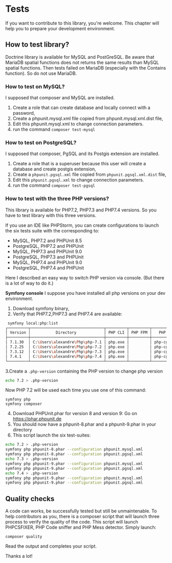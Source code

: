 # Tests

If you want to contribute to this library, you're welcome. This chapter will help you to prepare your development 
environment.

## How to test library?

Doctrine library is available for MySQL and PostGreSQL. Be aware that MariaDB spatial functions does not returns the
same results than MySQL spatial functions. Then tests failed on MariaDB (especially with the Contains function). So do 
not use MariaDB.

### How to test on MySQL?
I supposed that composer and MySQL are installed. 
1. Create a role that can create database and locally connect with a password,
2. Create a phpunit.mysql.xml file copied from phpunit.mysql.xml.dist file,
3. Edit this phpunit.mysql.xml to change connection parameters.
4. run the command `composer test-mysql` 

### How to test on PostgreSQL?
I supposed that composer, PgSQL and its Postgis extension are installed. 
1. Create a role that is a superuser because this user will create a database and create postgis extension,
2. Create a `phpunit.pgsql.xml` file copied from `phpunit.pgsql.xml.dist` file,
3. Edit this `phpunit.pgsql.xml` to change connection parameters.
4. run the command `composer test-pgsql`

### How to test with the three PHP versions?
This library is available for PHP7.2, PHP7.3 and PHP7.4 versions.
So you have to test library with this three versions.

If you use an IDE like PHPStorm, you can create configurations to launch the six tests suite with the corresponding to:
* MySQL, PHP7.2 and PHPUnit 8.5
* PostgreSQL, PHP7.2 and PHPUnit 
* MySQL, PHP7.3 and PHPUnit 9.0
* PostgreSQL, PHP7.3 and PHPUnit 
* MySQL, PHP7.4 and PHPUnit 9.0
* PostgreSQL, PHP7.4 and PHPUnit 

Here I described an easy way to switch PHP version via console. (But there is a lot of way to do it.)

**Symfony console**
I suppose you have installed all php versions on your dev environment.
1. Download symfony binary,
2. Verify that PHP7.2,PHP7.3 and PHP7.4 are available:
```bash
 symfony local:php:list
┌─────────┬────────────────────────────────┬─────────┬─────────┬─────────────┬─────────┬─────────┐
│ Version │           Directory            │ PHP CLI │ PHP FPM │   PHP CGI   │ Server  │ System? │
├─────────┼────────────────────────────────┼─────────┼─────────┼─────────────┼─────────┼─────────┤
│ 7.1.30  │ C:\Users\alexandre\Php\php-7.1 │ php.exe │         │ php-cgi.exe │ PHP CGI │         │
│ 7.2.25  │ C:\Users\alexandre\Php\php-7.2 │ php.exe │         │ php-cgi.exe │ PHP CGI │         │
│ 7.3.12  │ C:\Users\alexandre\Php\php-7.3 │ php.exe │         │ php-cgi.exe │ PHP CGI │         │
│ 7.4.1   │ C:\Users\alexandre\Php\php-7.4 │ php.exe │         │ php-cgi.exe │ PHP CGI │ *       │
└─────────┴────────────────────────────────┴─────────┴─────────┴─────────────┴─────────┴─────────┘
```
3.Create a `.php-version` containing the PHP version to change php version 
```bash
echo 7.2 > .php-version 
```
Now PHP 7.2 will be used each time you use one of this command:
```
symfony php
symfony composer
``` 
4. Download PHPUnit.phar for version 8 and version 9: Go on https://phar.phpunit.de
5. You should now have a phpunit-8.phar and a phpunit-9.phar in your directory
5. This script launch the six test-suites:
```bash
echo 7.2 > .php-version
symfony php phpunit-8.phar --configuration phpunit.mysql.xml 
symfony php phpunit-8.phar --configuration phpunit.pgsql.xml 
echo 7.3 > .php-version
symfony php phpunit-9.phar --configuration phpunit.mysql.xml 
symfony php phpunit-9.phar --configuration phpunit.pgsql.xml 
echo 7.4 > .php-version
symfony php phpunit-9.phar --configuration phpunit.mysql.xml 
symfony php phpunit-9.phar --configuration phpunit.pgsql.xml 
```

## Quality checks
A code can works, be successfully tested but still be unmaintenable.
To help contributors as you, there is a composer script that will launch three process to verify the quality of the 
code. This script will launch PHPCSFIXER, PHP Code sniffer and PHP Mess detector.
Simply launch: 
```
composer quality
```
Read the output and completes your script.

Thanks a lot! 